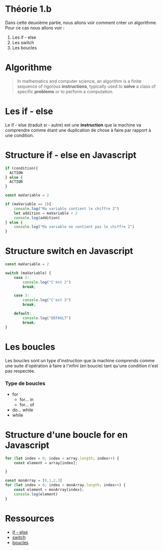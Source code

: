 # Théorie 1.b

Dans cette deuxième partie, nous allons voir comment créer un algorithme. Pour ce cas nous allons voir :

1. Les if - else 
2. Les switch
3. Les boucles


# Algorithme

>In mathematics and computer science, an algorithm is a finite sequence of rigorous **instructions**, typically used to **solve** a class of specific **problems** or to perform a computation.



# Les if - else

Le if - else (traduit si - autre) est une **instruction** que la machine va comprendre comme étant une duplication de chose à faire par rapport à une condition.


# Structure if - else en Javascript

```javascript 
if (condition){
  ACTION
} else {
  ACTION 
}
```
```javascript 
const maVariable = 2

if (maVariable == 2){
    console.log("Ma variable contient le chiffre 2")
    let addition = maVariable + 2
    console.log(addition)
} else {
    console.log("Ma variable ne contient pas le chiffre 2")
}
```

# Structure switch en Javascript

```javascript 
const maVariable = 2

switch (maVariable) {
    case 2:
        console.log("C'est 2")
        break;

    case 3: 
        console.log("C'est 3")
        break;

    default:
        console.log("DEFAULT")
        break;
}
```

# Les boucles

Les boucles sont un type d'instruction que la machine comprends comme une suite d'opération à faire à l'infini (en boucle) tant qu'une condition n'est pas respectée.

### Type de boucles

- for 
    - for... in 
    - for... of
- do... while
- while

# Structure d'une boucle for en Javascript

```javascript 
for (let index = 0; index < array.length; index++) {
    const element = array[index];

}
```

```javascript
const monArray = [0,1,2,3]
for (let index = 0; index < monArray.length; index++) {
    const element = monArray[index];
    console.log(element)
}
```

# Ressources 

- [if - else](https://developer.mozilla.org/fr/docs/Web/JavaScript/Reference/Statements/if...else)
- [switch](https://developer.mozilla.org/fr/docs/Web/JavaScript/Reference/Statements/switch)
- [boucles](https://developer.mozilla.org/fr/docs/Web/JavaScript/Guide/Loops_and_iteration)
